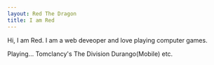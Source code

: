 ```yaml
---
layout: Red The Dragon
title: I am Red
---
```


Hi, I am Red. I am a web deveoper and love playing computer games.

Playing...
Tomclancy's The Division
Durango(Mobile)
etc.